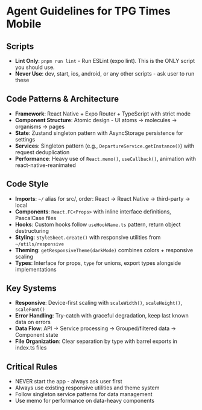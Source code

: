# Agent Guidelines for TPG Times Mobile

## Scripts
- **Lint Only**: `pnpm run lint` - Run ESLint (expo lint). This is the ONLY script you should use.
- **Never Use**: dev, start, ios, android, or any other scripts - ask user to run these

## Code Patterns & Architecture
- **Framework**: React Native + Expo Router + TypeScript with strict mode
- **Component Structure**: Atomic design - UI atoms → molecules → organisms → pages
- **State**: Zustand singleton pattern with AsyncStorage persistence for settings
- **Services**: Singleton pattern (e.g., `DepartureService.getInstance()`) with request deduplication
- **Performance**: Heavy use of `React.memo()`, `useCallback()`, animation with react-native-reanimated

## Code Style
- **Imports**: `~/` alias for src/, order: React → React Native → third-party → local
- **Components**: `React.FC<Props>` with inline interface definitions, PascalCase files
- **Hooks**: Custom hooks follow `useHookName.ts` pattern, return object destructuring
- **Styling**: `StyleSheet.create()` with responsive utilities from `~/utils/responsive`
- **Theming**: `getResponsiveTheme(darkMode)` combines colors + responsive scaling
- **Types**: Interface for props, `type` for unions, export types alongside implementations

## Key Systems
- **Responsive**: Device-first scaling with `scaleWidth()`, `scaleHeight()`, `scaleFont()`
- **Error Handling**: Try-catch with graceful degradation, keep last known data on errors
- **Data Flow**: API → Service processing → Grouped/filtered data → Component state
- **File Organization**: Clear separation by type with barrel exports in index.ts files

## Critical Rules
- NEVER start the app - always ask user first
- Always use existing responsive utilities and theme system
- Follow singleton service patterns for data management
- Use memo for performance on data-heavy components